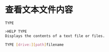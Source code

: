 # 查看文本文件内容

`TYPE`


```bash
>HELP TYPE
Displays the contents of a text file or files.

TYPE [drive:][path]filename
```
